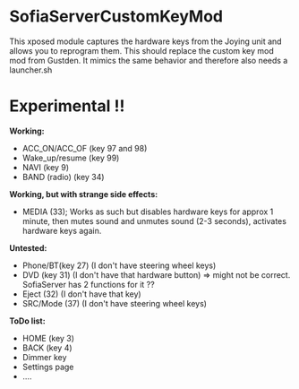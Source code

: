 # SofiaServerCustomKeyMod
This xposed module captures the hardware keys from the Joying unit and allows you to reprogram them.
This should replace the custom key mod mod from Gustden. It mimics the same behavior and therefore also needs a launcher.sh

# Experimental !!

**Working:** 
* ACC_ON/ACC_OF (key 97 and 98)
* Wake_up/resume (key 99)
* NAVI (key 9)
* BAND (radio) (key 34)

**Working, but with strange side effects:**
* MEDIA (33); Works as such but disables hardware keys for approx 1 minute, then mutes sound and unmutes sound (2-3 seconds), activates hardware keys again.

**Untested:**
* Phone/BT(key 27) (I don't have steering wheel keys)
* DVD (key 31) (I don't have that hardware button) => might not be correct. SofiaServer has 2 functions for it ??
* Eject (32) (I don't have that key)
* SRC/Mode (37) (I don't have steering wheel keys)

**ToDo list:**
* HOME (key 3)
* BACK (key 4)
* Dimmer key
* Settings page
* ....
